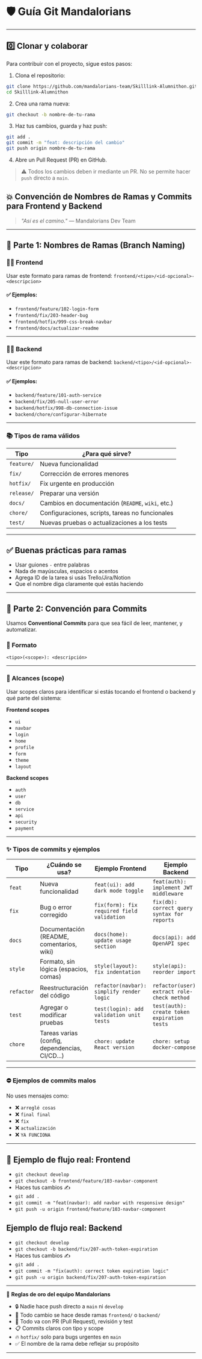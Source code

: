 # 🛡️ Guía Git Mandalorians
---
## 0️⃣ Clonar y colaborar

Para contribuir con el proyecto, sigue estos pasos:

1. Clona el repositorio:

```bash
git clone https://github.com/mandalorians-team/Skilllink-Alumnithon.git
cd Skilllink-Alumnithon
````

2. Crea una rama nueva:

```bash
git checkout -b nombre-de-tu-rama
```

3. Haz tus cambios, guarda y haz push:

```bash
git add .
git commit -m "feat: descripción del cambio"
git push origin nombre-de-tu-rama
```

4. Abre un Pull Request (PR) en GitHub.

> ⚠️ Todos los cambios deben ir mediante un PR. No se permite hacer `push` directo a `main`.


## 💥 Convención de Nombres de Ramas y Commits para Frontend y Backend



> *"Así es el camino."* — Mandalorians Dev Team

---

## 🚀 Parte 1: Nombres de Ramas (Branch Naming)

### 🧑‍🎨 **Frontend**
Usar este formato para ramas de frontend: 
`frontend/<tipo>/<id-opcional>-<descripcion>`


#### ✅ Ejemplos:
- `frontend/feature/102-login-form`
- `frontend/fix/203-header-bug`
- `frontend/hotfix/999-css-break-navbar`
- `frontend/docs/actualizar-readme`


---

### 🧑‍💻 **Backend**

Usar este formato para ramas de backend:
`backend/<tipo>/<id-opcional>-<descripcion>`

#### ✅ Ejemplos:
- `backend/feature/101-auth-service`
- `backend/fix/205-null-user-error`
- `backend/hotfix/998-db-connection-issue`
- `backend/chore/configurar-hibernate`


---

### 📚 Tipos de rama válidos

| Tipo       | ¿Para qué sirve?                                  |
| ---------- | ------------------------------------------------- |
| `feature/` | Nueva funcionalidad                               |
| `fix/`     | Corrección de errores menores                     |
| `hotfix/`  | Fix urgente en producción                         |
| `release/` | Preparar una versión                              |
| `docs/`    | Cambios en documentación (`README`, `wiki`, etc.) |
| `chore/`   | Configuraciones, scripts, tareas no funcionales   |
| `test/`    | Nuevas pruebas o actualizaciones a los tests      |

---

## ✅ Buenas prácticas para ramas

- Usar guiones `-` entre palabras
- Nada de mayúsculas, espacios o acentos
- Agrega ID de la tarea si usás Trello/Jira/Notion
- Que el nombre diga claramente qué estás haciendo

---

## 📝 Parte 2: Convención para Commits

Usamos **Conventional Commits** para que sea fácil de leer, mantener, y automatizar.

### 🎯 Formato
`<tipo>(<scope>): <descripción>`

---

### 🧠 Alcances (scope)

Usar scopes claros para identificar si estás tocando el frontend o backend y qué parte del sistema:

**Frontend scopes**
- `ui`
- `navbar`
- `login`
- `home`
- `profile`
- `form`
- `theme`
- `layout`


**Backend scopes**
- `auth`
- `user`
- `db`
- `service`
- `api`
- `security`
- `payment`


---

### ✨ Tipos de commits y ejemplos

| Tipo       | ¿Cuándo se usa?                                | Ejemplo Frontend                           | Ejemplo Backend                             |
| ---------- | ---------------------------------------------- | ------------------------------------------ | ------------------------------------------- |
| `feat`     | Nueva funcionalidad                            | `feat(ui): add dark mode toggle`           | `feat(auth): implement JWT middleware`      |
| `fix`      | Bug o error corregido                          | `fix(form): fix required field validation` | `fix(db): correct query syntax for reports` |
| `docs`     | Documentación (README, comentarios, wiki)      | `docs(home): update usage section`         | `docs(api): add OpenAPI spec`               |
| `style`    | Formato, sin lógica (espacios, comas)          | `style(layout): fix indentation`           | `style(api): reorder imports`               |
| `refactor` | Reestructuración del código                    | `refactor(navbar): simplify render logic`  | `refactor(user): extract role-check method` |
| `test`     | Agregar o modificar pruebas                    | `test(login): add validation unit tests`   | `test(auth): create token expiration tests` |
| `chore`    | Tareas varias (config, dependencias, CI/CD...) | `chore: update React version`              | `chore: setup docker-compose`               |

---

### ⛔ Ejemplos de commits malos

No uses mensajes como:

- ❌ `arreglé cosas`
- ❌ `final final`
- ❌ `fix`
- ❌ `actualización`
- ❌ `YA FUNCIONA`

---

## 🧭 Ejemplo de flujo real: Frontend
- `git checkout develop`
- `git checkout -b frontend/feature/103-navbar-component`
- Haces tus cambios ✍️
- `git add .`
- `git commit -m "feat(navbar): add navbar with responsive design"`
- `git push -u origin frontend/feature/103-navbar-component`


## Ejemplo de flujo real: Backend
- `git checkout develop`
- `git checkout -b backend/fix/207-auth-token-expiration`
- Haces tus cambios ✍️
- `git add .`
- `git commit -m "fix(auth): correct token expiration logic"`
- `git push -u origin backend/fix/207-auth-token-expiration`



---

📌 **Reglas de oro del equipo Mandalorians**

- 🔒 Nadie hace push directo a `main` ni `develop`
- 🚀 Todo cambio se hace desde ramas `frontend/` o `backend/`
- 🧪 Todo va con PR (Pull Request), revisión y test
- 📋 Commits claros con tipo y scope
- 🔥 `hotfix/` solo para bugs urgentes en `main`
- ✅ El nombre de la rama debe reflejar su propósito

---



